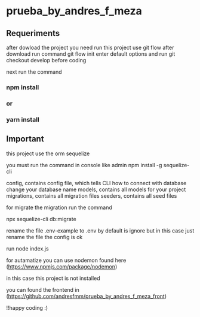 # prueba_by_andres_f_meza


## Requeriments

after dowload the project  you need run 
this project use git flow after download run command git flow init enter default options and run git checkout develop before coding

next run the command

### npm install 

### or 
### yarn install 


## Important

this project use the orm sequelize

you must run the command in console like admin npm install -g sequelize-cli

config, contains config file, which tells CLI how to connect with database change your database name
models, contains all models for your project
migrations, contains all migration files
seeders, contains all seed files

for migrate the migration run the command

npx sequelize-cli db:migrate

rename the file .env-example to .env by default is ignore but in this case just rename the file the config is ok

run node index.js

for autamatize you can use nodemon found here (https://www.npmjs.com/package/nodemon)

in this case this project is not installed

you can found the frontend in (https://github.com/andresfmm/prueba_by_andres_f_meza_front)

!!happy coding :)







